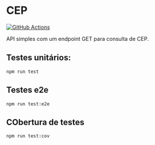 # CEP
[![GitHub Actions](https://github.com/NaturesProphet/cep-api/workflows/CI/badge.svg)](https://github.com/seu-usuario/seu-repositorio/actions)


API simples com um endpoint GET para consulta de CEP.

## Testes unitários:

```
npm run test
```

## Testes e2e

```
npm run test:e2e
```

## CObertura de testes

```
npm run test:cov
```